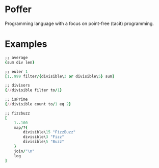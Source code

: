 # Poffer
Programming language with a focus on point-free (tacit) programming.

# Examples
```ruby
;; average
{sum div len}

;; euler 1
[1..999 filter/{divisible\3 or divisible\5} sum]

;; divisors
{//divisible filter to/1}

;; isPrime
{//divisible count to/1 eq 2}

;; fizzbuzz
[
	1..100
	map/?{
		divisible\15 "FizzBuzz"
		divisible\3 "Fizz"
		divisible\5 "Buzz"
	}
	join/"\n"
	log
] 
```
